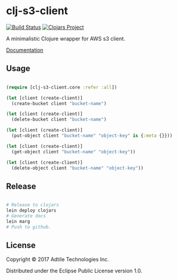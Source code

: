 # clj-s3-client

[![Build Status](https://travis-ci.org/adtile/clj-s3-client.svg?branch=master)](https://travis-ci.org/adtile/clj-s3-client)
[![Clojars Project](https://img.shields.io/clojars/v/clj-s3-client.svg)](https://clojars.org/clj-s3-client)

A minimalistic Clojure wrapper for AWS s3 client.

[Documentation](https://rawgit.com/adtile/clj-s3-client/master/docs/uberdoc.html "Documentation")

## Usage

```clojure

(require [clj-s3-client.core :refer :all])

(let [client (create-client)]
  (create-bucket client "bucket-name")

(let [client (create-client)]
  (delete-bucket client "bucket-name")

(let [client (create-client)]
  (put-object client "bucket-name" "object-key" is {:meta {}}))

(let [client (create-client)]
  (get-object client "bucket-name" "object-key"))

(let [client (create-client)]
  (delete-object client "bucket-name" "object-key"))

```

## Release

```bash

# Release to clojars
lein deploy clojars
# Generate docs
lein marg
# Push to github.


```

## License

Copyright © 2017 Adtile Technologies Inc.

Distributed under the Eclipse Public License version 1.0.
